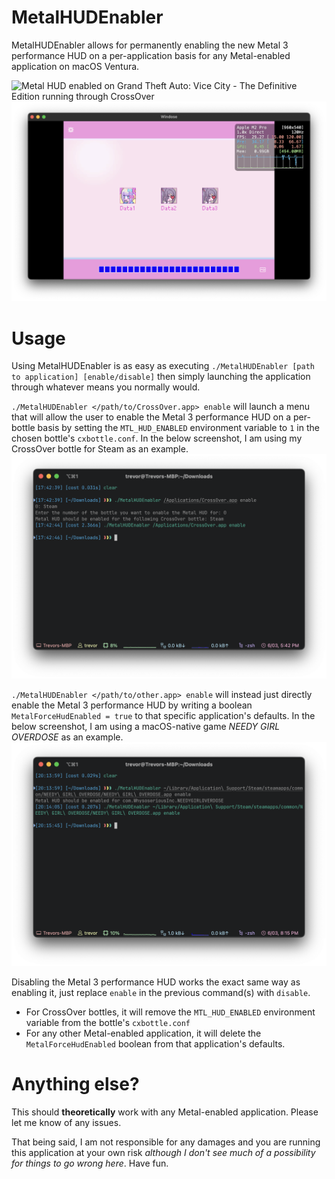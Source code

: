 # MetalHUDEnabler

MetalHUDEnabler allows for permanently enabling the new Metal 3 performance HUD on a per-application basis for any Metal-enabled application on macOS Ventura.

![Metal HUD enabled on Grand Theft Auto: Vice City - The Definitive Edition running through CrossOver](screens/vc_hud.png "Metal HUD enabled on Grand Theft Auto: Vice City - The Definitive Edition running through CrossOver")
![Metal HUD enabled on NEEDY GIRL OVERDOSE](screens/ngo_hud.png "Metal HUD enabled on NEEDY GIRL OVERDOSE")


# Usage

Using MetalHUDEnabler is as easy as executing ``./MetalHUDEnabler [path to application] [enable/disable]`` then simply launching the application through whatever means you normally would.

``./MetalHUDEnabler </path/to/CrossOver.app> enable`` will launch a menu that will allow the user to enable the Metal 3 performance HUD on a per-bottle basis by setting the ``MTL_HUD_ENABLED`` environment variable to ``1`` in the chosen bottle's ``cxbottle.conf``. In the below screenshot, I am using my CrossOver bottle for Steam as an example.
![The enabling process in MetalHUDEnabler when CrossOver is the chosen application](screens/cxenable.png "The enabling process in MetalHUDEnabler when CrossOver is the chosen application")

``./MetalHUDEnabler </path/to/other.app> enable`` will instead just directly enable the Metal 3 performance HUD by writing a boolean ``MetalForceHudEnabled = true`` to that specific application's defaults. In the below screenshot, I am using a macOS-native game *NEEDY GIRL OVERDOSE* as an example.
![The enableing process in MetalHUDEnabler when using any other Metal-enabled application](screens/ngoenable.png "The enableing process in MetalHUDEnabler when using any other Metal-enabled application")

Disabling the Metal 3 performance HUD works the exact same way as enabling it, just replace ``enable`` in the previous command(s) with ``disable``. 
- For CrossOver bottles, it will remove the ``MTL_HUD_ENABLED`` environment variable from the bottle's ``cxbottle.conf``
- For any other Metal-enabled application, it will delete the ``MetalForceHudEnabled`` boolean from that application's defaults.

# Anything else?
This should **theoretically** work with any Metal-enabled application. Please let me know of any issues.

That being said, I am not responsible for any damages and you are running this application at your own risk *although I don't see much of a possibility for things to go wrong here*. Have fun.